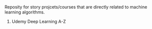 Reposity for story projcets/courses that are directly related to machine learning algorithms.

1. Udemy Deep Learning A-Z
